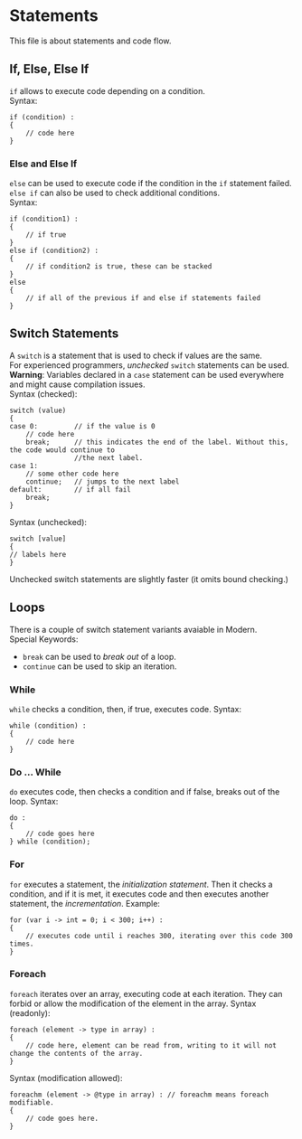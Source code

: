 # Statements
This file is about statements and code flow.
## If, Else, Else If
`if` allows to execute code depending on a condition.  
Syntax:  
```
if (condition) :
{
    // code here
}
```
### Else and Else If
`else` can be used to execute code if the condition in the `if` statement failed.  
`else if` can also be used to check additional conditions.  
Syntax:  
```
if (condition1) :
{
    // if true
}
else if (condition2) :
{
    // if condition2 is true, these can be stacked
}
else
{
    // if all of the previous if and else if statements failed
}
```
## Switch Statements
A `switch` is a statement that is used to check if values are the same.  
For experienced programmers, *unchecked* `switch` statements can be used.  
**Warning**: Variables declared in a `case` statement can be used everywhere  
and might cause compilation issues.  
Syntax (checked):  
```
switch (value)
{
case 0:         // if the value is 0
    // code here
    break;      // this indicates the end of the label. Without this, the code would continue to
                //the next label.
case 1:
    // some other code here
    continue;   // jumps to the next label
default:        // if all fail
    break;
}
```  
Syntax (unchecked):  
```
switch [value]
{
// labels here
}
```  
Unchecked switch statements are slightly faster (it omits bound checking.)
## Loops
There is a couple of switch statement variants avaiable in Modern.  
Special Keywords:  
 - `break` can be used to *break out* of a loop.  
 - `continue` can be used to skip an iteration.
### While
`while` checks a condition, then, if true, executes code. Syntax:  
```
while (condition) :
{
    // code here
}
```
### Do ... While
`do` executes code, then checks a condition and if false, breaks out of the loop. Syntax:  
```
do :
{
    // code goes here
} while (condition);
```
### For
`for` executes a statement, the *initialization statement*. Then it checks a condition, and if it is met, it executes code and then executes another statement, the *incrementation*. Example:  
```
for (var i -> int = 0; i < 300; i++) :
{
    // executes code until i reaches 300, iterating over this code 300 times.
}
```
### Foreach
`foreach` iterates over an array, executing code at each iteration. They can forbid or allow the modification of the element in the array. Syntax (readonly):  
```
foreach (element -> type in array) :
{
    // code here, element can be read from, writing to it will not change the contents of the array.
}
```  
Syntax (modification allowed):  
```
foreachm (element -> @type in array) : // foreachm means foreach modifiable.
{
    // code goes here.
}
```